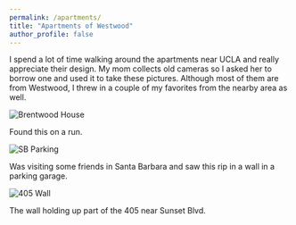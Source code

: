 ```yaml
---
permalink: /apartments/
title: "Apartments of Westwood"
author_profile: false
---
```


I spend a lot of time walking around the apartments near UCLA and really appreciate their design. My mom collects old cameras so I asked her to borrow one and
used it to take these pictures. Although most of them are from Westwood, I threw in a couple of my favorites from the nearby area as well. 


![Brentwood House](https://imgur.com/dKOgMli.jpg)

Found this on a run. 
<br>

![SB Parking](https://imgur.com/9zcN6d6.jpg)

Was visiting some friends in Santa Barbara and saw this rip in a wall in a parking garage.
<br>

![405 Wall](https://imgur.com/St6J01v.jpg)

The wall holding up part of the 405 near Sunset Blvd. 
<br>

